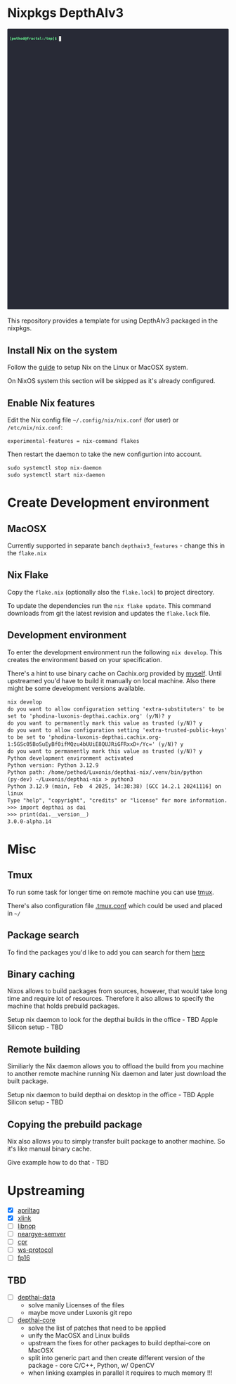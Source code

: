 # Nixpkgs DepthAIv3 

![depthaiv3-nixpkgs](data/depthai-nix.gif)

This repository provides a template for using DepthAIv3 packaged in the nixpkgs.

## Install Nix on the system

Follow the [guide](https://nixos.org/download/) to setup Nix on the Linux or MacOSX system.

On NixOS system this section will be skipped as it's already configured.

## Enable Nix features

Edit the Nix config file `~/.config/nix/nix.conf` (for user) or `/etc/nix/nix.conf`:
```
experimental-features = nix-command flakes
```

Then restart the daemon to take the new configurtion into account.
```
sudo systemctl stop nix-daemon
sudo systemctl start nix-daemon
```

# Create Development environment
## MacOSX
Currently supported in separate banch `depthaiv3_features` - change this in the `flake.nix`

## Nix Flake

Copy the `flake.nix` (optionally also the `flake.lock`) to project directory.

To update the dependencies run the `nix flake update`. This command downloads from git the latest revision and updates the `flake.lock` file.

## Development environment

To enter the development environment run the following `nix develop`. This creates the environment based on your specification.

There's a hint to use binary cache on Cachix.org provided by [myself](https://github.com/phodina). Until upstreamed you'd have to build it manually on local machine. Also there might be some development versions available.

```
nix develop
do you want to allow configuration setting 'extra-substituters' to be set to 'phodina-luxonis-depthai.cachix.org' (y/N)? y
do you want to permanently mark this value as trusted (y/N)? y
do you want to allow configuration setting 'extra-trusted-public-keys' to be set to 'phodina-luxonis-depthai.cachix.org-1:5GSc05BoSuEyBf0ifMQzu4bUUiE8QUJRiGFRxxD+/Yc=' (y/N)? y
do you want to permanently mark this value as trusted (y/N)? y
Python development environment activated
Python version: Python 3.12.9
Python path: /home/pethod/Luxonis/depthai-nix/.venv/bin/python
(py-dev) ~/Luxonis/depthai-nix > python3
Python 3.12.9 (main, Feb  4 2025, 14:38:38) [GCC 14.2.1 20241116] on linux
Type "help", "copyright", "credits" or "license" for more information.
>>> import depthai as dai
>>> print(dai.__version__)
3.0.0-alpha.14
```

# Misc
## Tmux
To run some task for longer time on remote machine you can use [tmux](https://github.com/tmux/tmux/wiki/Getting-Started).

There's also configuration file [.tmux.conf](./.tmux.conf) which could be used and placed in `~/`

## Package search

To find the packages you'd like to add you can search for them [here](https://search.nixos.org/packages)

## Binary caching

Nixos allows to build packages from sources, however, that would take long time and require lot of resources. Therefore it also allows to specify the machine that holds prebuild packages.

Setup nix daemon to look for the depthai builds in the office - TBD
Apple Silicon setup - TBD

## Remote building

Similiarly the Nix daemon allows you to offload the build from you machine to another remote machine running Nix daemon and later just download the built package.

Setup nix daemon to build depthai on desktop in the office - TBD
Apple Silicon setup - TBD

## Copying the prebuild package

Nix also allows you to simply transfer built package to another machine. So it's like manual binary cache.

Give example how to do that - TBD

# Upstreaming
- [x] [apriltag](https://github.com/NixOS/nixpkgs/pull/392308)
- [x] [xlink](https://github.com/NixOS/nixpkgs/pull/392352)
- [ ] [libnop](https://github.com/NixOS/nixpkgs/pull/393017)
- [ ] [neargye-semver](https://github.com/NixOS/nixpkgs/pull/393018)
- [ ] [cpr](https://github.com/NixOS/nixpkgs/pull/393020)
- [ ] [ws-protocol](https://github.com/NixOS/nixpkgs/pull/393027)
- [ ] [fp16](https://github.com/NixOS/nixpkgs/pull/393036)

## TBD
- [ ] [depthai-data](https://github.com/phodina/depthai-data)
  - solve manily Licenses of the files 
  - maybe move under Luxonis git repo
- [ ] [depthai-core](https://github.com/phodina/nixpkgs/commits/depthaiv3_upstream/)
  - solve the list of patches that need to be applied
  - unify the MacOSX and Linux builds
  - upstream the fixes for other packages to build depthai-core on MacOSX 
  - split into generic part and then create different version of the package - core C/C++, Python, w/ OpenCV
  - when linking examples in parallel it requires to much memory !!!
